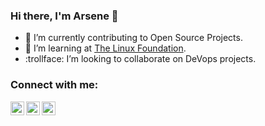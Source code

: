 ### Hi there, I'm Arsene  👋

- 🔭 I’m currently contributing to Open Source Projects.
- 🌱 I’m learning at [The Linux Foundation](https://training.linuxfoundation.org/).
- :trollface: I’m looking to collaborate on DeVops projects.

### Connect with me:

<!--[<img align="left" alt="My-Website-NAME" width="22px" src="https://raw.githubusercontent.com/iconic/open-iconic/master/svg/globe.svg" />][website]
[<img align="left" alt="My-Youtube | YouTube" width="22px" src="https://cdn.jsdelivr.net/npm/simple-icons@v3/icons/youtube.svg" />][youtube] -->
[<img align="left" alt="aIrseneO | Twitter" width="22px" src="https://cdn.jsdelivr.net/npm/simple-icons@v3/icons/twitter.svg" />][twitter]
[<img align="left" alt="arsene-t-336280111 | LinkedIn" width="22px" src="https://cdn.jsdelivr.net/npm/simple-icons@v3/icons/linkedin.svg" />][linkedin]
[<img align="left" alt="im_arsene | Instagram" width="22px" src="https://cdn.jsdelivr.net/npm/simple-icons@v3/icons/instagram.svg" />][instagram]
<br>

<!--### Languages and Tools:
[<img align="left" alt="JavaScript" width="26px" src="https://raw.githubusercontent.com/github/explore/80688e429a7d4ef2fca1e82350fe8e3517d3494d/topics/javascript/javascript.png" />][Javascript]
[<img align="left" alt="Terminal" width="26px" src="https://raw.githubusercontent.com/github/explore/80688e429a7d4ef2fca1e82350fe8e3517d3494d/topics/terminal/terminal.png" />][Script]
[<img align="left" alt="Git" width="26px" src="https://raw.githubusercontent.com/github/explore/80688e429a7d4ef2fca1e82350fe8e3517d3494d/topics/git/git.png" />][Github]-->

<!--
**aIrseneO/aIrseneO** is a ✨ _special_ ✨ repository because its `README.md` (this file) appears on your GitHub profile.

Here are some ideas to get you started:

- 🔭 I’m currently working on ...
- 🌱 I’m currently learning ...
- 👯 I’m looking to collaborate on ...
- 🤔 I’m looking for help with ...
- 💬 Ask me about ...
- 📫 How to reach me: ...
- 😄 Pronouns: ...
- ⚡ Fun fact: ...
-->

<!--[website]: https://My-Website.com-->
<!--[youtube]: https://youtube.com/My-Youtube-->
[twitter]: https://twitter.com/aIrseneO
[linkedin]: https://www.linkedin.com/in/arsene-t-336280111/
[instagram]: https://www.instagram.com/im_arsene/
<!--[Javascript]: https://
[Script]: https://
[Github]:https://-->
